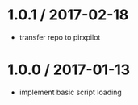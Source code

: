 
1.0.1 / 2017-02-18
==================

 * transfer repo to pirxpilot

1.0.0 / 2017-01-13
==================

 * implement basic script loading
